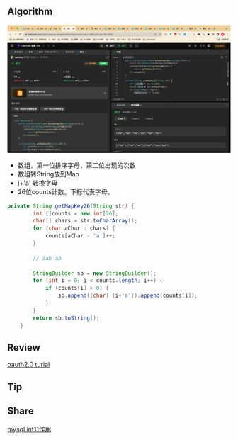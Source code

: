 ## Algorithm

![算法](../../images/temp/sisyphus-2023-11-19-lc.png)

- 数组，第一位排序字母，第二位出现的次数
- 数组转String放到Map
- i+'a' 转换字母
- 26位counts计数。下标代表字母。
```java
private String getMapKey26(String str) {
        int []counts = new int[26];
        char[] chars = str.toCharArray();
        for (char aChar : chars) {
            counts[aChar - 'a']++;
        }
        
        // aab ab

        StringBuilder sb = new StringBuilder();
        for (int i = 0; i < counts.length; i++) {
            if (counts[i] > 0) {
                sb.append((char) (i+'a')).append(counts[i]);
            }
        }
        return sb.toString();
    }
```
## Review

[oauth2.0 turial](https://www.digitalocean.com/community/tutorials/an-introduction-to-oauth-2)

## Tip


## Share

[mysql int11作用](https://editor.csdn.net/md/?articleId=134449059)

